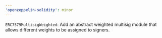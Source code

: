 ```yaml
---
'openzeppelin-solidity': minor
---
```


`ERC7579MultisigWeighted`: Add an abstract weighted multisig module that allows different weights to be assigned to signers.
